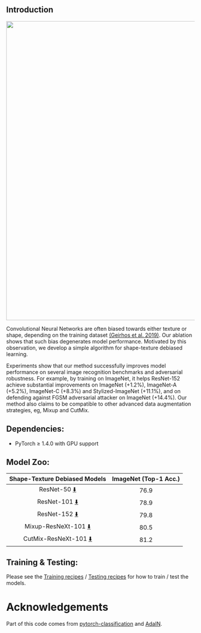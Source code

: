 ## Introduction
<div align="center">
  <img src="teaser.jpg" width="800px" />
</div>

Convolutional Neural Networks are often biased towards either texture or shape, depending on the training dataset [(Geirhos et al. 2019)](https://arxiv.org/pdf/1811.12231.pdf).
Our ablation shows that such bias degenerates model performance. 
Motivated by this observation, we develop a simple algorithm for shape-texture debiased learning.
 
Experiments show that our method successfully improves model performance on several image recognition benchmarks and adversarial robustness.
For example, by training on ImageNet, it helps ResNet-152 achieve substantial improvements on ImageNet (+1.2%), ImageNet-A  (+5.2%), ImageNet-C (+8.3%) and Stylized-ImageNet (+11.1%), and on defending against FGSM adversarial attacker on ImageNet (+14.4%). 
Our method also claims to be compatible to other advanced data augmentation strategies, eg, Mixup and CutMix.

## Dependencies:

+ PyTorch ≥ 1.4.0 with GPU support


## Model Zoo:

| Shape-Texture Debiased Models  | ImageNet (Top-1 Acc.)  |
|:------------------------------------:|:---------------------:|
| ResNet-50 [:arrow_down:](https://livejohnshopkins-my.sharepoint.com/:u:/g/personal/yli286_jh_edu/Ecfve0hAi8hJlOkyBnVfHYYBNOl9ibeqbxwviGWc253FXA?e=tocnjL)                            | 76.9                  |
| ResNet-101 [:arrow_down:](https://livejohnshopkins-my.sharepoint.com/:u:/g/personal/yli286_jh_edu/ESdVdWHZ7IxHtQtxOC0Ib_kBC44ewmWTwFmh75AWisdwsA?e=nSGmmV)                           | 78.9                  |
| ResNet-152 [:arrow_down:](https://livejohnshopkins-my.sharepoint.com/:u:/g/personal/yli286_jh_edu/ERnbFlP0kTdIgkwvhp_R5xEBuvYNhwJTF0lUkN1htQPyng?e=NBhirF)                           | 79.8                  |
| Mixup-ResNeXt-101 [:arrow_down:](https://livejohnshopkins-my.sharepoint.com/:u:/g/personal/yli286_jh_edu/ETkK-viSjr1DnwybWdJAxQ0BeyguIoJhaWQBqTL5NbShGw?e=SHiJx2)                    | 80.5                  |
| CutMix-ResNeXt-101 [:arrow_down:](https://livejohnshopkins-my.sharepoint.com/:u:/g/personal/yli286_jh_edu/ERtU5qtTag1MtBS4RHZ5Y2EBuKMs0dxnvWSj35tOumRO3Q?e=WKPLK5)                   | 81.2                  |

## Training & Testing:
Please see the [Training recipes](TRAINING.md) / [Testing recipes](TESTING.md) for how to train / test the models.

# Acknowledgements
Part of this code comes from [pytorch-classification](https://github.com/bearpaw/pytorch-classification) and [AdaIN](https://github.com/naoto0804/pytorch-AdaIN).
